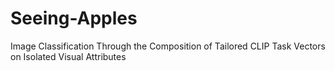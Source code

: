 # Seeing-Apples
Image Classification Through the Composition of Tailored CLIP Task Vectors on Isolated Visual Attributes
